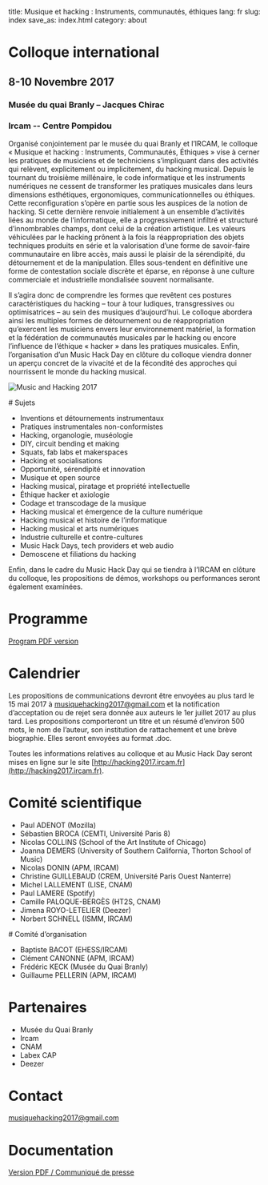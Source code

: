 title: Musique et hacking : Instruments, communautés, éthiques
lang: fr
slug: index
save_as: index.html
category: about

# Colloque international

## 8-10 Novembre 2017
### Musée du quai Branly – Jacques Chirac
### Ircam -- Centre Pompidou

Organisé conjointement par le musée du quai Branly et l’IRCAM, le colloque « Musique et hacking : Instruments, Communautés, Éthiques » vise à cerner les pratiques de musiciens et de techniciens s’impliquant dans des activités qui relèvent, explicitement ou implicitement, du hacking musical.
Depuis le tournant du troisième millénaire, le code informatique et les instruments numériques ne cessent de transformer les pratiques musicales dans leurs dimensions esthétiques, ergonomiques, communicationnelles ou éthiques. Cette reconfiguration s’opère en partie sous les auspices de la notion de hacking. Si cette dernière renvoie initialement à un ensemble d’activités liées au monde de l’informatique, elle a progressivement infiltré et structuré d’innombrables champs, dont celui de la création artistique. Les valeurs véhiculées par le hacking prônent à la fois la réappropriation des objets techniques produits en série et la valorisation d’une forme de savoir-faire communautaire en libre accès, mais aussi le plaisir de la sérendipité, du détournement et de la manipulation. Elles sous-tendent en définitive une forme de contestation sociale discrète et éparse, en réponse à une culture commerciale et industrielle mondialisée souvent normalisante.

Il s’agira donc de comprendre les formes que revêtent ces postures caractéristiques du hacking – tour à tour ludiques, transgressives ou optimisatrices – au sein des musiques d’aujourd’hui. Le colloque abordera ainsi les multiples formes de détournement ou de réappropriation qu’exercent les musiciens envers leur environnement matériel, la formation et la fédération de communautés musicales par le hacking ou encore l’influence de l’éthique « hacker » dans les pratiques musicales. Enfin, l’organisation d’un Music Hack Day en clôture du colloque viendra donner un aperçu concret de la vivacité et de la fécondité des approches qui nourrissent le monde du hacking musical.

![Music and Hacking 2017]({filename}/images/photo_hack_1024.jpg)

# Sujets

- Inventions et détournements instrumentaux
- Pratiques instrumentales non-conformistes
- Hacking, organologie, muséologie
- DIY, circuit bending et making
- Squats, fab labs et makerspaces
- Hacking et socialisations
- Opportunité, sérendipité et innovation
- Musique et open source
- Hacking musical, piratage et propriété intellectuelle
- Éthique hacker et axiologie
- Codage et transcodage de la musique
- Hacking musical et émergence de la culture numérique
- Hacking musical et histoire de l’informatique
- Hacking musical et arts numériques
- Industrie culturelle et contre-cultures
- Music Hack Days, tech providers et web audio
- Demoscene et filiations du hacking

Enfin, dans le cadre du Music Hack Day qui se tiendra à l’IRCAM en clôture du colloque, les propositions de démos, workshops ou performances seront également examinées.

# Programme

[Program PDF version]({filename}/doc/colloque_music_hacking_12_10.pdf)

# Calendrier

Les propositions de communications devront être envoyées au plus tard le 15 mai 2017 à [musiquehacking2017@gmail.com](mailto:musiquehacking2017@gmail.com) et la notification d’acceptation ou de rejet sera donnée aux auteurs le 1er juillet 2017 au plus tard. Les propositions comporteront un titre et un résumé d’environ 500 mots, le nom de l’auteur, son institution de rattachement et une brève biographie. Elles seront envoyées au format .doc.

Toutes les informations relatives au colloque et au Music Hack Day seront mises en ligne sur le site [http://hacking2017.ircam.fr](http://hacking2017.ircam.fr).

# Comité scientifique

- Paul ADENOT (Mozilla)
- Sébastien BROCA (CEMTI, Université Paris 8)
- Nicolas COLLINS (School of the Art Institute of Chicago)
- Joanna DEMERS (University of Southern California, Thorton School of Music)
- Nicolas DONIN (APM, IRCAM)
- Christine GUILLEBAUD (CREM, Université Paris Ouest Nanterre)
- Michel LALLEMENT (LISE, CNAM)
- Paul LAMERE (Spotify)
- Camille PALOQUE-BERGÈS (HT2S, CNAM)
- Jimena ROYO-LETELIER (Deezer)
- Norbert SCHNELL (ISMM, IRCAM)

# Comité d’organisation

- Baptiste BACOT (EHESS/IRCAM)
- Clément CANONNE (APM, IRCAM)
- Frédéric KECK (Musée du Quai Branly)
- Guillaume PELLERIN (APM, IRCAM)

# Partenaires

- Musée du Quai Branly
- Ircam
- CNAM
- Labex CAP
- Deezer

# Contact

[musiquehacking2017@gmail.com](mailto:musiquehacking2017@gmail.com)

# Documentation

[Version PDF / Communiqué de presse]({filename}/doc/MusiqueEtHacking-2017_AAC.pdf)
